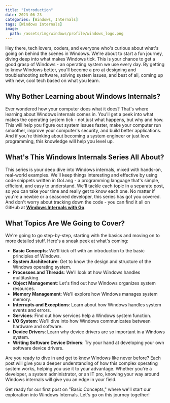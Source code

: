 ```yaml
---
title: "Introduction"
date: 2023-06-23
categories: [Windows, Internals]
tags: [Windows Internals]
image:
  path: /assets/img/windows/profile/windows_logo.png
---
```


Hey there, tech lovers, coders, and everyone who's curious about what's going on behind the scenes in Windows. We're about to start a fun journey, diving deep into what makes Windows tick. This is your chance to get a good grasp of Windows - an operating system we use every day. By getting to know Windows better, you'll become a pro at designing and troubleshooting software, solving system issues, and best of all, coming up with new, cool tech based on what you learn.

## **Why Bother Learning about Windows Internals?**

Ever wondered how your computer does what it does? That's where learning about Windows internals comes in. You'll get a peek into what makes the operating system tick - not just what happens, but why and how. This will help you figure out system issues faster, make your computer run smoother, improve your computer's security, and build better applications. And if you're thinking about becoming a system engineer or just love programming, this knowledge will help you level up.

## **What's This Windows Internals Series All About?**

This series is your deep dive into Windows internals, mixed with hands-on, real-world examples. We'll keep things interesting and effective by using code snippets written in GoLang - a programming language that's simple, efficient, and easy to understand. We'll tackle each topic in a separate post, so you can take your time and really get to know each one. No matter if you're a newbie or a seasoned developer, this series has got you covered. And don't worry about tracking down the code - you can find it all on GitHub at **[Windows Internals with Go](https://github.com/MustafaNafizDurukan/WindowsInternalsWithGo)**.

## **What Topics Are We Going to Cover?**

We're going to go step-by-step, starting with the basics and moving on to more detailed stuff. Here's a sneak peek at what's coming:

- **Basic Concepts**: We'll kick off with an introduction to the basic principles of Windows.
- **System Architecture**: Get to know the design and structure of the Windows operating system.
- **Processes and Threads**: We'll look at how Windows handles multitasking.
- **Object Management**: Let's find out how Windows organizes system resources.
- **Memory Management**: We'll explore how Windows manages system memory.
- **Interrupts and Exceptions**: Learn about how Windows handles system events and errors.
- **Services**: Find out how services help a Windows system function.
- **I/O System**: We'll dive into how Windows communicates between hardware and software.
- **Device Drivers**: Learn why device drivers are so important in a Windows system.
- **Writing Software Device Drivers**: Try your hand at developing your own software device drivers.

Are you ready to dive in and get to know Windows like never before? Each post will give you a deeper understanding of how this complex operating system works, helping you use it to your advantage. Whether you're a developer, a system administrator, or an IT pro, knowing your way around Windows internals will give you an edge in your field.

Get ready for our first post on "Basic Concepts," where we'll start our exploration into Windows Internals. Let's go on this journey together!